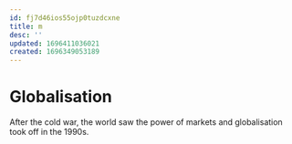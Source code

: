```yaml
---
id: fj7d46ios55ojp0tuzdcxne
title: m
desc: ''
updated: 1696411036021
created: 1696349053189
---
```

# Globalisation

After the cold war, the world saw the power of markets and globalisation took off in the 1990s.

